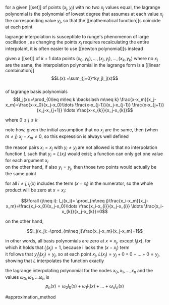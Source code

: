 for a given [[set]] of points $(x_j,y_j)$ with no two $x_j$ values equal, the lagrange polynomial is the polynomial of lowest degree that assumes at each value $x_j$ the corresponding value $y_j$, so that the [[mathematical function]]s coincide at each point  
  
lagrange interpolation is susceptible to runge's phenomenon of large oscillation , as changing the points $x_j$ requires recalculating the entire interpolant, it is often easier to use [[newton polynomial]]s instead  
  
  
given a [[set]] of $k+1$ data points $(x_0,y_0),\ldots , (x_j,y_j),\ldots , (x_k,y_k)$ where no $x_j$ are the same, the interpolation polynomial in the lagrange form is a [[linear combination]]  
$$L(x):=\sum_{j=0}^ky_jl_j(x)$$  
of lagrange basis polynomials  
$$l_j(x):=\prod_{0\leq m\leq k \backslash m\neq k} \frac{x-x_m}{x_j-x_m}=\frac{x-x_0}{x_j-x_0}\ldots \frac{x-x_{j-1}}{x_j-x_{j-1}} \frac{x-x_{j+1}}{x_j-x_{j+1}} \ldots \frac{x-x_{k}}{x_j-x_{k}}$$  
  
where $0 \leq j\leq k$  
  
note how, given the initial assumption that no $x_j$ are the same, then (when $m\neq j$) $x_j-x_m\neq 0$, so this expression is always well defined  
  
the reason pairs $x_i=x_j$ with $y_i\neq y_j$ are not allowed is that no interpolation function $L$ such that $y_i=L(x_i)$ would exist; a function can only get one value for each argument $x_i$  
on the other hand, if also $y_i=y_j$, then those two points would actually be the same point  
  
for all $i\neq j, l_j(x)$ includes the term $(x-x_i)$ in the numerator, so the whole product will be zero at $x=x_i$:  
  
$$\forall (j\neq i): l_j(x_i)= \prod_{m\neq j}\frac{x_i-x_m}{x_j-x_m}=\frac{x_i-x_0}{x_j-x_0}\ldots \frac{x_i-x_{i}}{x_j-x_{i}} \ldots \frac{x_i-x_{k}}{x_j-x_{k}}=0$$  
  
on the other hand,  
  
$$l_j(x_j):=\prod_{m\neq j}\frac{x_j-x_m}{x_j-x_m}=1$$  
  
in other words, all basis polynomials are zero at $x=x_j$, except $l_j(x)$, for which it holds that $l_j(x_j)=1$, because i lacks the $(x-x_j)$ term  
it follows that $y_jl_j(x_j)=y_j$, so at each point $x_j$, $L(x_j)=y_j+0+0+\ldots +0 = y_j$, showing that $L$ interpolates the function exactly  
  
  
the lagrange interpolating polynomial for the nodes $x_0,x_1,\ldots , x_n$ and the values $\omega_0 , \omega_1 , \ldots \omega_n$ is  
$$p_n(x)=\omega _0 l_0(x)+\omega _1 l_1(x)+\ldots +\omega _n l_n(x)$$  
  
#approximation_method